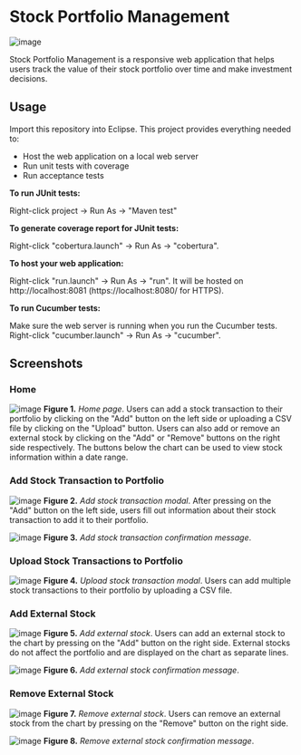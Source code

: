 # Stock Portfolio Management

![image](https://user-images.githubusercontent.com/31317867/99146809-35ede180-2630-11eb-87d1-dab1e7405a0d.png)

Stock Portfolio Management is a responsive web application that helps users track the value of their stock portfolio over time and make investment decisions.

## Usage

Import this repository into Eclipse. This project provides everything needed to:

* Host the web application on a local web server
* Run unit tests with coverage
* Run acceptance tests

**To run JUnit tests:**

Right-click project -> Run As -> "Maven test"

**To generate coverage report for JUnit tests:**

Right-click "cobertura.launch" -> Run As -> "cobertura".

**To host your web application:**

Right-click "run.launch" -> Run As -> "run". It will be hosted on http://localhost:8081 (https://localhost:8080/ for HTTPS).

**To run Cucumber tests:**

Make sure the web server is running when you run the Cucumber tests. Right-click "cucumber.launch" -> Run As -> "cucumber".

## Screenshots

### Home

![image](https://user-images.githubusercontent.com/31317867/99160700-c400b100-269e-11eb-992e-8d8a03a01d9f.png)
**Figure 1.** *Home page*. Users can add a stock transaction to their portfolio by clicking on the "Add" button on the left side or uploading a CSV file by clicking on the "Upload" button. Users can also add or remove an external stock by clicking on the "Add" or "Remove" buttons on the right side respectively. The buttons below the chart can be used to view stock information within a date range.

### Add Stock Transaction to Portfolio

![image](https://user-images.githubusercontent.com/31317867/99160950-c284b800-26a1-11eb-9322-dc0b42bcb330.png)
**Figure 2.** *Add stock transaction modal*. After pressing on the "Add" button on the left side, users fill out information about their stock transaction to add it to their portfolio.

![image](https://user-images.githubusercontent.com/31317867/99161169-1bede680-26a4-11eb-8508-21cb493f8c87.png)
**Figure 3.** *Add stock transaction confirmation message*.

### Upload Stock Transactions to Portfolio

![image](https://user-images.githubusercontent.com/31317867/99161253-3a081680-26a5-11eb-9b62-3a89047b2c17.png)
**Figure 4.** *Upload stock transaction modal*. Users can add multiple stock transactions to their portfolio by uploading a CSV file.

### Add External Stock

![image](https://user-images.githubusercontent.com/31317867/99161305-c31f4d80-26a5-11eb-9bea-27a3364098da.png)
**Figure 5.** *Add external stock*. Users can add an external stock to the chart by pressing on the "Add" button on the right side. External stocks do not affect the portfolio and are displayed on the chart as separate lines.

![image](https://user-images.githubusercontent.com/31317867/99161343-42ad1c80-26a6-11eb-98db-6b7305841247.png)
**Figure 6.** *Add external stock confirmation message*.

### Remove External Stock

![image](https://user-images.githubusercontent.com/31317867/99161380-a1729600-26a6-11eb-9a28-7a829b1a8afd.png)
**Figure 7.** *Remove external stock*. Users can remove an external stock from the chart by pressing on the "Remove" button on the right side.

![image](https://user-images.githubusercontent.com/31317867/99161415-f3b3b700-26a6-11eb-8d99-eef3fcfa4130.png)
**Figure 8.** *Remove external stock confirmation message*.
